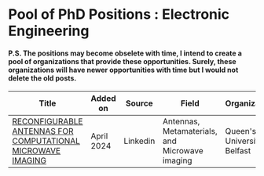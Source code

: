 # Pool of PhD Positions :  Electronic Engineering
#### P.S. The positions may become obselete with time, I intend to create a pool of organizations that provide these opportunities. Surely, these organizations will have newer opportunities with time but I would not delete the old posts.

| Title                                           | Added on   | Source            | Field                                                       | Organization|Funding Type|
|-------------------------------------------------|------------|---------------|-------------------|----------------------------------------------------------------|-----|
| [RECONFIGURABLE ANTENNAS FOR COMPUTATIONAL MICROWAVE IMAGING](https://www.qub.ac.uk/courses/postgraduate-research/phd-opportunities/reconfigurable-antennas-for-computational-microwave-imaging.html) | April 2024 |Linkedin | Antennas, Metamaterials, and Microwave imaging| Queen's University Belfast| Fully Funded |
